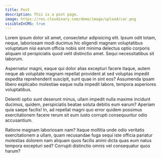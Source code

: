 ```yaml
---
title: Post
description: This is a post page.
image: https://res.cloudinary.com/demo/image/upload/car.png
visibleInCMS: true
---
```

Lorem ipsum dolor sit amet, consectetur adipisicing elit. Ipsum odit totam, neque, laboriosam modi ducimus hic eligendi magnam voluptatibus voluptatum nisi earum officia nobis sint minima delectus optio corporis aliquam id perspiciatis quod velit distinctio amet. Sequi necessitatibus sit laborum.

Aspernatur magni, eaque qui dolor alias excepturi facere itaque, autem neque ab voluptate magnam repellat provident at sed voluptas impedit expedita reprehenderit suscipit, sunt quae in sint eos? Assumenda ipsam libero explicabo molestiae eaque nulla impedit labore, tempora asperiores voluptatibus.

Deleniti optio sunt deserunt minus, ullam impedit nulla maxime incidunt ducimus, quidem, perspiciatis beatae soluta debitis eum earum? Aperiam quia saepe facilis! In, ad repellat magni quo error quidem possimus exercitationem facere rerum sit eum iusto corrupti consequuntur odio accusantium.

Ratione magnam laboriosam nam? Itaque mollitia unde odio veritatis exercitationem a ullam, quam recusandae fuga sequi iste officia pariatur molestias dolorem nam aliquam quos facilis animi dicta quas eum natus tempora excepturi sed? Corrupti distinctio omnis vel consequatur quos harum?
